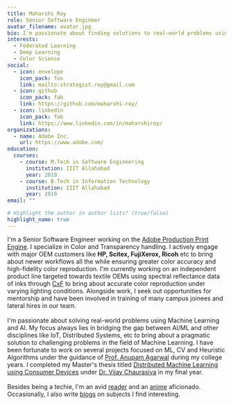 ```yaml
---
title: Maharshi Roy
role: Senior Software Engineer
avatar_filename: avatar.jpg
bio: I'm passionate about finding solutions to real-world problems using Machine Learning & AI
interests:
  - Federated Learning
  - Deep Learning
  - Color Science
social:
  - icon: envelope
    icon_pack: fas
    link: mailto:strategist.roy@gmail.com
  - icon: github
    icon_pack: fab
    link: https://github.com/maharshi-roy/
  - icon: linkedin
    icon_pack: fab
    link: https://www.linkedin.com/in/maharshiroy/
organizations:
  - name: Adobe Inc.
    url: https://www.adobe.com/
education:
  courses:
    - course: M.Tech in Software Engineering
      institution: IIIT Allahabad
      year: 2019
    - course: B.Tech in Information Technology
      institution: IIIT Allahabad
      year: 2019
email: ""

# Highlight the author in author lists? (true/false)
highlight_name: true
---
```


I'm a Senior Software Engineer working on the [Adobe Production Print Engine](https://www.adobe.com/in/products/pdfprintengine.html). I specialize in Color and Transparency handling. I actively engage with major OEM customers like **HP, Scitex, FujiXerox, Ricoh** etc to bring about newer workflows all the while ensuring greater color accuracy and high-fidelity color reproduction. I'm currently working on an independent product line targeted towards textile OEMs using spectral reflectance data of inks through [CxF](https://www.iso.org/standard/61503.html) to bring about accurate color reproduction under varying lighting conditions. Alongside work, I seek out opportunities for mentorship and have been involved in training of many campus joinees and lateral hires in our team. \
\
I'm passionate about solving real-world problems using Machine Learning and AI. My focus always lies in bridging the gap between AI/ML and other disciplines like IoT, Distributed Systems, etc to bring about a pragmatic solution to challenging problems in the field of Machine Learning. I have been fortunate to work on several projects focused on ML, CV and Heuristic Algorithms under the guidance of [Prof. Anupam Agarwal](https://scholar.google.co.in/citations?user=mVXjhhgAAAAJ&hl=en) during my college years. I completed my Master's thesis titled [Distributed Machine Learning using Consumer Devices](https://drive.google.com/file/d/1DhBVGJCaVNzDpjv0kt2Gw-aqRPcZWUrA/view?usp=sharing) under [Dr. Vijay Chaurasiya](https://scholar.google.co.in/citations?user=g_NjKDQAAAAJ&hl=en) in my final year. \
\
Besides being a techie, I'm an avid [reader](https://www.goodreads.com/user/show/18742741-maharshi-roy) and an [anime](https://myanimelist.net/profile/strategist_roy) aficionado. Occasionally, I also write [blogs](https://medium.com/@maharshiroy) on subjects I find interesting.